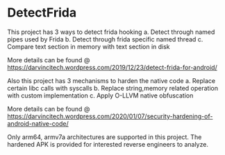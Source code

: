 # DetectFrida
This project has 3 ways to detect frida hooking
a. Detect through named pipes used by Frida
b. Detect through frida specific named thread
c. Compare text section in memory with text section in disk

More details can be found @ https://darvincitech.wordpress.com/2019/12/23/detect-frida-for-android/

Also this project has 3 mechanisms to harden the native code
a. Replace certain libc calls with syscalls
b. Replace string,memory related operation with custom implementation
c. Apply O-LLVM native obfuscation

More details can be found @ https://darvincitech.wordpress.com/2020/01/07/security-hardening-of-android-native-code/

Only arm64, armv7a architectures are supported in this project. The hardened APK is provided for interested reverse engineers to analyze.
